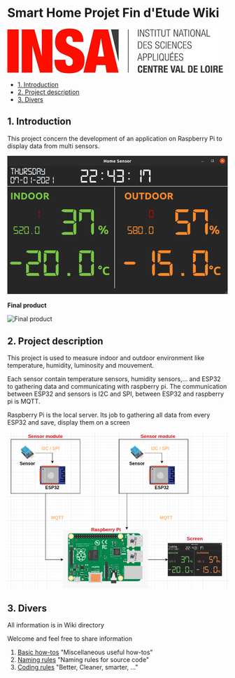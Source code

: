 # Smart Home Projet Fin d'Etude Wiki <!-- omit in toc -->

![Rasp's Screen](./img/INSA-cvl.png)  

- [1. Introduction](#1-introduction)
- [2. Project description](#2-project-description)
- [3. Divers](#3-divers)

## 1. Introduction

This project concern the development of an application on Raspberry Pi to display data from multi sensors.  

![Rasp's Screen](./img/home_sensor.png)  

**Final product**

![Final product](https://media.giphy.com/media/nIzKWjiOngCVBZiekE/giphy.gif)

## 2. Project description

This project is used to measure indoor and outdoor environment like temperature, humidity, luminosity and mouvement. 

Each sensor contain temperature sensors, humidity sensors,... and ESP32 to gathering data and communicating with raspberry pi. The communication between ESP32 and sensors is I2C and SPI, between ESP32 and raspberry pi is MQTT.  

Raspberry Pi is the local server. Its job to gathering all data from every ESP32 and save, display them on a screen

![Rasp's Screen](./img/Project-Description.png)


## 3. Divers

All information is in Wiki directory

Welcome and feel free to share information

1. [Basic how-tos](Wiki/HOWTOS.md) "Miscellaneous useful how-tos"
2. [Naming rules](Wiki/Naming_rules.md) "Naming rules for source code"
3. [Coding rules](Wiki/Coding_rules.md) "Better, Cleaner, smarter, ..."
